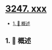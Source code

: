 # [3247. xxx](https://github.com/Tdahuyou/TNotes.leetcode/tree/main/notes/3247.%20xxx)

<!-- region:toc -->

- [1. 📝 概述](#1--概述)

<!-- endregion:toc -->

## 1. 📝 概述

